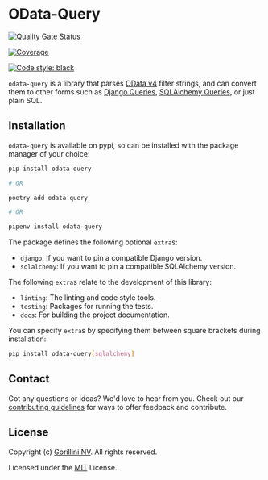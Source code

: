 # OData-Query

[![Quality Gate Status](https://sonarcloud.io/api/project_badges/measure?project=gorillaco_odata-query&metric=alert_status&token=cb35257e036d950788a0f628af7062929318482b)](https://sonarcloud.io/dashboard?id=gorillaco_odata-query)

[![Coverage](https://sonarcloud.io/api/project_badges/measure?project=gorillaco_odata-query&metric=coverage&token=cb35257e036d950788a0f628af7062929318482b)](https://sonarcloud.io/dashboard?id=gorillaco_odata-query)

[![Code style: black](https://img.shields.io/badge/code%20style-black-000000.svg)](https://github.com/psf/black)

`odata-query` is a library that parses [OData v4](https://www.odata.org/) filter strings, and can convert
them to other forms such as
[Django Queries](https://docs.djangoproject.com/en/3.2/topics/db/queries/),
[SQLAlchemy Queries](https://docs.sqlalchemy.org/en/14/orm/loading_objects.html),
or just plain SQL.


## Installation

`odata-query` is available on pypi, so can be installed with the package manager
of your choice:

```bash
pip install odata-query

# OR

poetry add odata-query

# OR

pipenv install odata-query
```

The package defines the following optional `extra`s:
- `django`: If you want to pin a compatible Django version.
- `sqlalchemy`: If you want to pin a compatible SQLAlchemy version.

The following `extra`s relate to the development of this library:
- `linting`: The linting and code style tools.
- `testing`: Packages for running the tests.
- `docs`: For building the project documentation.

You can specify `extra`s by specifying them between square brackets during
installation:

```bash
pip install odata-query[sqlalchemy]
```


## Contact

Got any questions or ideas? We'd love to hear from you. Check out our
[contributing guidelines](CONTRIBUTING.md) for ways to offer feedback and
contribute.


## License

Copyright (c) [Gorillini NV](https://gorilla.co/).
All rights reserved.

Licensed under the [MIT](LICENSE) License.
